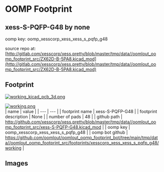# OOMP Footprint  
## xess-S-PQFP-G48  by none  
  
oomp key: oomp_xesscorp_xess_xess_s_pqfp_g48  
  
source repo at: [http://gitlab.com/xesscorp/xess.pretty/blob/master/tmp/data//oomlout_oomp_footprint_src/ZX62D-B-5PA8.kicad_mod](http://gitlab.com/xesscorp/xess.pretty/blob/master/tmp/data//oomlout_oomp_footprint_src/ZX62D-B-5PA8.kicad_mod)  
## Footprint  
  
[![working_kicad_pcb_3d.png](working_kicad_pcb_3d_600.png)](working_kicad_pcb_3d.png)  
  
[![working.png](working_600.png)](working.png)  
| name | value | 
| --- | --- | 
| footprint name | xess-S-PQFP-G48 | 
| footprint description | None | 
| number of pads | 48 | 
| github path | http://github.com/xesscorp/xess.pretty/blob/master/tmp/data//oomlout_oomp_footprint_src/xess-S-PQFP-G48.kicad_mod | 
| oomp key | oomp_xesscorp_xess_xess_s_pqfp_g48 | 
| oomp bot github | https://github.com/oomlout/oomlout_oomp_footprint_bot/tree/main/tmp/data//oomlout_oomp_footprint_src/footprints/xesscorp_xess_xess_s_pqfp_g48/working | 
## Images  
